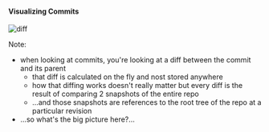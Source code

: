 #### Visualizing Commits

![diff](/images/diff.png)

Note:

- when looking at commits, you're looking at a diff between the commit and its
  parent
  - that diff is calculated on the fly and nost stored anywhere
  - how that diffing works doesn't really matter but every diff is the result of
    comparing 2 snapshots of the entire repo
  - …and those snapshots are references to the root tree of the repo at a
    particular revision
- …so what's the big picture here?…
